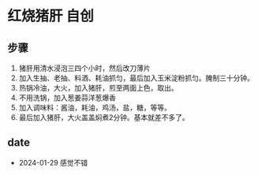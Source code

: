 # 红烧猪肝 自创

## 步骤
1. 猪肝用清水浸泡三四个小时，然后改刀薄片
2. 加入生抽、老抽、料酒、耗油抓匀，最后加入玉米淀粉抓匀。腌制三十分钟。
3. 热锅冷油，大火，加入猪肝，煎至两面上色，取出。
4. 不用洗锅，加入葱姜蒜洋葱爆香
5. 加入调味料：酱油，耗油，鸡汤，盐，糖，等等。
6. 最后加入猪肝，大火盖盖焖煮2分钟。基本就差不多了。

## date
- 2024-01-29 感觉不错